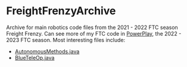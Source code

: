 # FreightFrenzyArchive
Archive for main robotics code files from the 2021 - 2022 FTC season Freight Frenzy. Can see more of my FTC code in [PowerPlay](https://github.com/FTC11138/PowerPlay), the 2022 - 2023 FTC season.
Most interesting files include:
- [AutonomousMethods.java](AutonomousMethods.java)
- [BlueTeleOp.java](BlueTeleOp.java)
